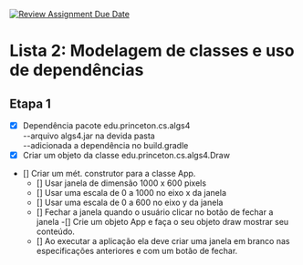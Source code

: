 [![Review Assignment Due Date](https://classroom.github.com/assets/deadline-readme-button-22041afd0340ce965d47ae6ef1cefeee28c7c493a6346c4f15d667ab976d596c.svg)](https://classroom.github.com/a/KKrNRA9P)  

# Lista 2: Modelagem de classes e uso de dependências   
## Etapa 1
 -[x] Dependência pacote edu.princeton.cs.algs4  
        --arquivo algs4.jar na devida pasta  
        --adicionada a dependência no build.gradle
 -[x] Criar um objeto da classe edu.princeton.cs.algs4.Draw  
 - [] Criar um mét. construtor para a classe App. 
   - [] Usar janela de dimensão 1000 x 600 pixels
   - [] Usar uma escala de 0 a 1000 no eixo x da janela
   - [] Usar uma escala de 0 a 600 no eixo y da janela
   - [] Fechar a janela quando o usuário clicar no botão de fechar a janela
 -[] Crie um objeto App e faça o seu objeto draw mostrar seu conteúdo.
   - [] Ao executar a aplicação ela deve criar uma janela em branco nas especificações anteriores e com um botão de fechar.